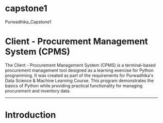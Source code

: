 # capstone1
Purwadhika_Capstone1

# **Client - Procurement Management System (CPMS)**

The Client - Procurement Management System (CPMS) is a terminal-based procurement management tool designed as a learning exercise for Python programming. It was created as part of the requirements for Purwadhika's Data Science & Machine Learning Course. This program demonstrates the basics of Python while providing practical functionality for managing procurement and inventory data.

---------------------------------------------------------------------------------------------------------------------------------

# Introduction
